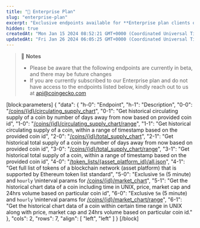```yaml
---
title: "👑 Enterprise Plan"
slug: "enterprise-plan"
excerpt: "Exclusive endpoints available for **Enterprise plan clients only**"
hidden: true
createdAt: "Mon Jan 15 2024 08:52:21 GMT+0000 (Coordinated Universal Time)"
updatedAt: "Fri Jan 26 2024 06:05:25 GMT+0000 (Coordinated Universal Time)"
---
```

> 📘 **Notes**
> 
> - Please be aware that the following endpoints are currently in beta, and there may be future changes
> - If you are currently subscribed to our Enterprise plan and do not have access to the endpoints listed below, kindly reach out to us at [api@coingecko.com](mailto:api@coingecko.com)

[block:parameters]
{
  "data": {
    "h-0": "Endpoint",
    "h-1": "Description",
    "0-0": "[/coins/{id}/circulating_supply_chart](/reference/coins_id_circulating_supply_chart)",
    "0-1": "Get historical circulating supply of a coin by number of days away from now based on provided coin id",
    "1-0": "[/coins/{id}/circulating_supply_chart/range](/reference/coins_id_circulating_supply_chart_range)",
    "1-1": "Get historical circulating supply of a coin, within a range of timestamp based on the provided coin id",
    "2-0": "[/coins/{id}/total_supply_chart](/reference/coins_id_total_supply_chart)",
    "2-1": "Get historical total supply of a coin by number of days away from now based on provided coin id",
    "3-0": "[/coins/{id}/total_supply_chart/range](/reference/coins_id_total_supply_chart_range)",
    "3-1": "Get historical total supply of a coin, within a range of timestamp based on the provided coin id",
    "4-0": "[/token_lists/{asset_platform_id}/all.json](/reference/token_lists_asset_platform_id)",
    "4-1": "Get full list of tokens of a blockchain network (asset platform) that is supported by Ethereum token list standard",
    "5-0": "Exclusive `5m` (5 minute) and `hourly`  \ninterval params for [/coins/{id}/market_chart](/reference/coins_id_market_chart)",
    "5-1": "Get the historical chart data of a coin including time in UNIX, price, market cap and 24hrs volume based on particular coin id",
    "6-0": "Exclusive `5m` (5 minute) and `hourly`  \ninterval params for [/coins/{id}/market_chart/range](/reference/coins_id_market_chart)",
    "6-1": "Get the historical chart data of a coin within certain time range in UNIX along with price, market cap and 24hrs volume based on particular coin id."
  },
  "cols": 2,
  "rows": 7,
  "align": [
    "left",
    "left"
  ]
}
[/block]
